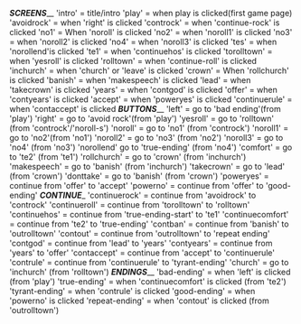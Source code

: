 _____________SCREENS_______________
'intro' = title/intro
'play' = when play is clicked(first game page)
'avoidrock' = when 'right' is clicked
'controck' = when 'continue-rock' is clicked
'no1' = When 'noroll' is clicked
'no2' = when 'noroll1' is clicked
'no3' = when 'noroll2' is clicked
'no4' = when 'noroll3' is clicked
'tes' = when 'norollend'is clicked 
'te1' = when 'continuehos' is clicked
'torolltown' = when 'yesroll' is clicked
'rolltown' = when 'continue-roll' is clicked
'inchurch' = when 'church' or 'leave' is clicked
'crown' = When 'rollchurch' is clicked
'banish' = when 'makespeech' is clicked
'lead' = when 'takecrown' is clicked
'years' = when 'contgod' is clicked
'offer' = when 'contyears' is clicked
'accept' = when 'poweryes' is clicked
'continuerule' = when 'contaccept' is clicked
_____________BUTTONS_______________
'left' = go to 'bad ending'(from 'play')
'right' = go to 'avoid rock'(from 'play')
'yesroll' = go to 'rolltown' (from 'controck'/'noroll-s')
'noroll' = go to 'no1' (from 'controck')
'noroll1' = go to 'no2'(from 'no1')
'noroll2' = go to 'no3' (from 'no2')
'noroll3' = go to 'no4' (from 'no3')
'norollend' go to 'true-ending' (from 'no4')
'comfort' = go to 'te2' (from 'te1')
'rollchurch' = go to 'crown' (from 'inchurch')
'makespeech' = go to 'banish' (from 'inchurch')
'takecrown' = go to 'lead' (from 'crown')
'donttake' = go to 'banish' (from 'crown')
'poweryes' = continue from 'offer' to 'accept' 
'powerno' = continue from 'offer' to 'good-ending'
_____________CONTINUE______________
'continuerock' = continue from 'avoidrock' to 'controck'
'continueroll' = continue from 'torolltown' to 'rolltown'
'continuehos' = continue from 'true-ending-start' to 'te1'
'continuecomfort' = continue from 'te2' to 'true-ending'
'contban' = continue from 'banish' to 'outrolltown'
'contout' = continue from 'outrolltown' to 'repeat ending'
'contgod' = continue from 'lead' to 'years'
'contyears' = continue from 'years' to 'offer'
'contaccept' = continue from 'accept' to 'continuerule'
'contrule' = continue from 'continuerule' to 'tyrant-ending'
'church' = go to 'inchurch' (from 'rolltown')
_____________ENDINGS_______________
'bad-ending' = when 'left' is clicked (from 'play')
'true-ending' = when 'continuecomfort' is clicked (from 'te2')
'tyrant-ending' = when 'contrule' is clicked
'good-ending' = when 'powerno' is clicked
'repeat-ending' = when 'contout' is clicked (from 'outrolltown')